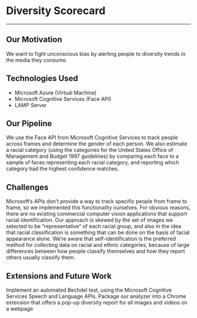 # Diversity Scorecard

---


## Our Motivation
We want to fight unconscious bias by alerting people to diversity trends in the media they consume.

## Technologies Used

*	Microsoft Azure (Virtual Machine)
*	Microsoft Cognitive Services (Face API)
*	LAMP Server

## Our Pipeline
We use the Face API from Microsoft Cognitive Services to track people across frames and determine the gender of each person. We also estimate a racial category (using the categories for the United States Office of Management and Budget 1997 guidelines) by comparing each face to a sample of faces representing each racial category, and reporting which category had the highest confidence matches.

## Challenges
Microsoft’s APIs don’t provide a way to track specific people from frame to frame, so we implemented this functionality ourselves.
For obvious reasons, there are no existing commercial computer vision applications that support racial identification. Our approach is skewed by the set of images we selected to be “representative” of each racial group, and also in the idea that racial classification is something that can be done on the basis of facial appearance alone. We’re aware that self-identification is the preferred method for collecting data on racial and ethnic categories, because of large differences between how people classify themselves and how they report others usually classify them.

## Extensions and Future Work
Implement an automated Bechdel test, using the Microsoft Cognitive Services Speech and Language APIs.
Package our analyzer into a Chrome extension that offers a pop-up diversity report for all images and videos on a webpage
